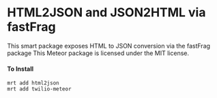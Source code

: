 HTML2JSON and JSON2HTML via fastFrag
==========================

This smart package exposes HTML to JSON conversion via the fastFrag package 
This Meteor package is licensed under the MIT license.

#### To Install

    mrt add html2json
    mrt add twilio-meteor


